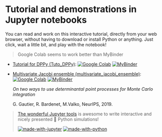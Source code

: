 # Tutorial and demonstrations in Jupyter notebooks

You can read and work on this interactive tutorial, directly from your web browser, without having to download or install Python or anything.
Just click, wait a little bit, and play with the notebook!

> Google Colab seems to work better than MyBinder

- [Tutorial for DPPy (Tuto_DPPy)](Tuto_DPPy.ipynb): [![Google Colab](https://badgen.net/badge/Launch/on%20Google%20Colab/blue?icon=terminal)](https://colab.research.google.com/github/guilgautier/DPPy/blob/master/notebooks/Tuto_DPPy.ipynb) [![MyBinder](https://mybinder.org/badge.svg)](https://mybinder.org/v2/gh/guilgautier/DPPy/master?filepath=notebooks%2FTuto_DPPy.ipynb)
- [Multivariate Jacobi ensemble (multivariate_jacobi_ensemble)](multivariate_jacobi_ensemble.ipynb): [![Google Colab](https://badgen.net/badge/Launch/on%20Google%20Colab/blue?icon=terminal)](https://colab.research.google.com/github/guilgautier/DPPy/blob/master/notebooks/multivariate_jacobi_ensemble.ipynb) [![MyBinder](https://mybinder.org/badge.svg)](https://mybinder.org/v2/gh/guilgautier/DPPy/master?filepath=notebooks%2Fmultivariate_jacobi_ensemble.ipynb)

    *On two ways to use determinantal point processes for Monte Carlo integration*

    G. Gautier, R. Bardenet, M.Valko, NeurIPS, 2019.

> [The wonderful Jupyter tools](http://jupyter.org/) is awesome to write interactive and nicely presented :snake: Python simulations!
>
> [![made-with-jupyter](https://img.shields.io/badge/Made%20with-Jupyter-1f425f.svg)](http://jupyter.org/) [![made-with-python](https://img.shields.io/badge/Made%20with-Python-1f425f.svg)](https://www.python.org/)
